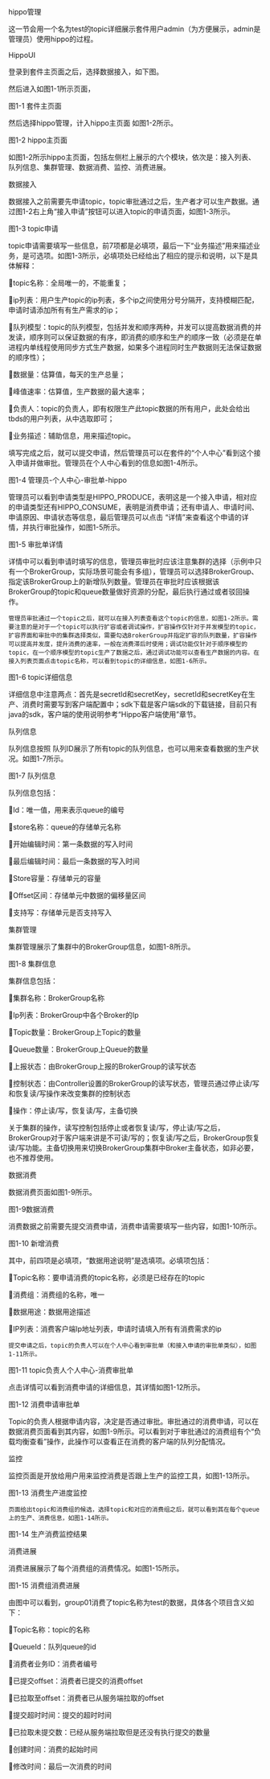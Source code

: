 hippo管理

这一节会用一个名为test的topic详细展示套件用户admin（为方便展示，admin是管理员）使用hippo的过程。

HippoUI

登录到套件主页面之后，选择数据接入，如下图。





然后进入如图1-1所示页面，



图1-1 套件主页面





然后选择hippo管理，计入hippo主页面 如图1-2所示。





图1-2 hippo主页面



如图1-2所示hippo主页面，包括左侧栏上展示的六个模块，依次是：接入列表、队列信息、集群管理、数据消费、监控、消费进展。

数据接入

数据接入之前需要先申请topic，topic审批通过之后，生产者才可以生产数据。通过图1-2右上角“接入申请”按钮可以进入topic的申请页面，如图1-3所示。





图1-3 topic申请



topic申请需要填写一些信息，前7项都是必填项，最后一下“业务描述”用来描述业务，是可选项。如图1-3所示，必填项处已经给出了相应的提示和说明，以下是具体解释：

topic名称：全局唯一的，不能重复；

ip列表：用户生产topic的ip列表，多个ip之间使用分号分隔开，支持模糊匹配，申请时请添加所有有生产需求的ip；

队列模型：topic的队列模型，包括并发和顺序两种，并发可以提高数据消费的并发读，顺序则可以保证数据的有序，即消费的顺序和生产的顺序一致（必须是在单进程内单线程使用同步方式生产数据，如果多个进程同时生产数据则无法保证数据的顺序性）；

数据量：估算值，每天的生产总量；

峰值速率：估算值，生产数据的最大速率；

负责人：topic的负责人，即有权限生产此topic数据的所有用户，此处会给出tbds的用户列表，从中选取即可；

业务描述：辅助信息，用来描述topic。



填写完成之后，就可以提交申请，然后管理员可以在套件的“个人中心”看到这个接入申请并做审批。管理员在个人中心看到的信息如图1-4所示。





图1-4 管理员-个人中心-审批单-hippo



管理员可以看到申请类型是HIPPO\_PRODUCE，表明这是一个接入申请，相对应的申请类型还有HIPPO\_CONSUME，表明是消费申请；还有申请人、申请时间、申请原因、申请状态等信息，最后管理员可以点击 “详情”来查看这个申请的详情，并执行审批操作，如图1-5所示。





图1-5 审批单详情



详情中可以看到申请时填写的信息，管理员审批时应该注意集群的选择（示例中只有一个BrokerGroup，实际场景可能会有多组），管理员可以选择BrokerGroup、指定该BrokerGroup上的新增队列数量。管理员在审批时应该根据该BrokerGroup的topic和queue数量做好资源的分配，最后执行通过或者驳回操作。

	管理员审批通过一个topic之后，就可以在接入列表查看这个topic的信息，如图1-2所示。需要注意的是对于一个topic可以执行扩容或者调试操作，扩容操作仅针对于并发模型的topic，扩容界面和审批中的集群选择类似，需要勾选BrokerGroup并指定扩容的队列数量，扩容操作可以提高并发度，提升消费的速率，一般在消费滞后时使用；调试功能仅针对于顺序模型的topic，在一个顺序模型的topic生产了数据之后，通过调试功能可以查看生产数据的内容。在接入列表页面点击topic名称，可以看到topic的详细信息，如图1-6所示。





图1-6 topic详细信息

详细信息中注意两点：首先是secretId和secretKey，secretId和secretKey在生产、消费时需要写到客户端配置中；sdk下载是客户端sdk的下载链接，目前只有java的sdk，客户端的使用说明参考“Hippo客户端使用”章节。







队列信息

队列信息按照 队列ID展示了所有topic的队列信息，也可以用来查看数据的生产状况。如图1-7所示。





图1-7 队列信息



队列信息包括：

Id：唯一值，用来表示queue的编号

store名称：queue的存储单元名称

开始编辑时间：第一条数据的写入时间

最后编辑时间：最后一条数据的写入时间

Store容量：存储单元的容量

Offset区间：存储单元中数据的偏移量区间

支持写：存储单元是否支持写入

集群管理

集群管理展示了集群中的BrokerGroup信息，如图1-8所示。





图1-8 集群信息



集群信息包括：

集群名称：BrokerGroup名称

Ip列表：BrokerGroup中各个Broker的Ip

Topic数量：BrokerGroup上Topic的数量

Queue数量：BrokerGroup上Queue的数量

上报状态：由BrokerGroup上报的BrokerGroup的读写状态

控制状态：由Controller设置的BrokerGroup的读写状态，管理员通过停止读/写和恢复读/写操作来改变集群的控制状态

操作：停止读/写，恢复读/写，主备切换



关于集群的操作，读写控制包括停止或者恢复读/写，停止读/写之后，BrokerGroup对于客户端来讲是不可读/写的；恢复读/写之后，BrokerGroup恢复读/写功能。主备切换用来切换BrokerGroup集群中Broker主备状态，如非必要，也不推荐使用。



数据消费

数据消费页面如图1-9所示。





图1-9数据消费



消费数据之前需要先提交消费申请，消费申请需要填写一些内容，如图1-10所示。





图1-10 新增消费



其中，前四项是必填项，“数据用途说明”是选填项。必填项包括：

Topic名称：要申请消费的topic名称，必须是已经存在的topic

消费组：消费组的名称，唯一

数据用途：数据用途描述

IP列表：消费客户端Ip地址列表，申请时请填入所有有消费需求的ip

	提交申请之后，topic的负责人可以在个人中心看到审批单（和接入申请的审批单类似），如图1-11所示。





图1-11 topic负责人个人中心-消费审批单



点击详情可以看到消费申请的详细信息，其详情如图1-12所示。



图1-12 消费申请审批单



Topic的负责人根据申请内容，决定是否通过审批。审批通过的消费申请，可以在数据消费页面看到其内容，如图1-9所示。可以看到对于审批通过的消费组有个“负载均衡查看”操作，此操作可以查看正在消费的客户端的队列分配情况。

监控

监控页面是开放给用户用来监控消费是否跟上生产的监控工具，如图1-13所示。







图1-13 消费生产进度监控



	页面给出topic和消费组的候选，选择topic和对应的消费组之后，就可以看到其在每个queue上的生产、消费信息，如图1-14所示。





图1-14 生产消费监控结果



消费进展

消费进展展示了每个消费组的消费情况。如图1-15所示。





图1-15 消费组消费进展



由图中可以看到，group01消费了topic名称为test的数据，具体各个项目含义如下：

Topic名称：topic的名称

QueueId：队列queue的id

消费者业务ID：消费者编号

已提交offset：消费者已提交的消费offset

已拉取至offset：消费者已从服务端拉取的offset

提交超时时间：提交的超时时间

已拉取未提交数：已经从服务端拉取但是还没有执行提交的数量

创建时间：消费的起始时间

修改时间：最后一次消费的时间

